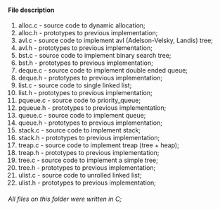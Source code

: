 #### File description
1. alloc.c - source code to dynamic allocation;
1. alloc.h - prototypes to previous implementation;
1. avl.c - source code to implement avl (Adelson-Velsky, Landis) tree;
1. avl.h - prototypes to previous implementation;
1. bst.c - source code to implement binary search tree;
1. bst.h - prototypes to previous implementation;
1. deque.c - source code to implement double ended queue;
1. deque.h - prototypes to previous implementation;
1. list.c - source code to single linked list;
1. list.h - prototypes to previous implementation;
1. pqueue.c - source code to priority_queue;
1. pqueue.h - prototypes to previous implementation;
1. queue.c - source code to implement queue;
1. queue.h - prototypes to previous implementation;
1. stack.c - source code to implement stack;
1. stack.h - prototypes to previous implementation;
1. treap.c - source code to implement treap (tree + heap);
1. treap.h - prototypes to previous implementation;
1. tree.c - source code to implement a simple tree;
1. tree.h - prototypes to previous implementation;
1. ulist.c - source code to unrolled linked list;
1. ulist.h - prototypes to previous implementation;

###### All files on this folder were written in C;
